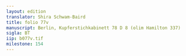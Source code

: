 ```yaml
---
layout: edition
translator: Shira Schwam-Baird
title: folio 77v
manuscript: Berlin, Kupferstichkabinett 78 D 8 (olim Hamilton 337)
sigla: BT
iip: b077v.tif
milestone: 154
---
```

